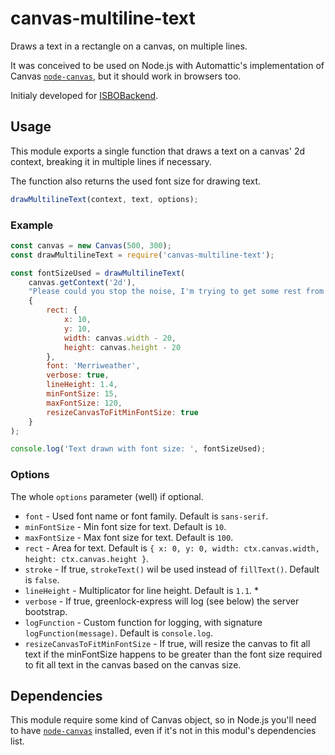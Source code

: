 # canvas-multiline-text

Draws a text in a rectangle on a canvas, on multiple lines.

It was conceived to be used on Node.js with Automattic's implementation of Canvas [`node-canvas`](https://github.com/Automattic/node-canvas), but it should work in browsers too.

Initialy developed for [ISBOBackend](https://gitlab.com/davideblasutto/ISBOBackend/).

## Usage
This module exports a single function that draws a text on a canvas' 2d context, breaking it in multiple lines if necessary.

The function also returns the used font size for drawing text.

```javascript
drawMultilineText(context, text, options);
```

### Example
```javascript
const canvas = new Canvas(500, 300);
const drawMultilineText = require('canvas-multiline-text');

const fontSizeUsed = drawMultilineText(
	canvas.getContext('2d'),
	"Please could you stop the noise, I'm trying to get some rest from all the unborn chicken voices in my head. What's that? What's that?",
	{
		rect: {
			x: 10,
			y: 10,
			width: canvas.width - 20,
			height: canvas.height - 20
		},
		font: 'Merriweather',
		verbose: true,
		lineHeight: 1.4,
		minFontSize: 15,
		maxFontSize: 120,
		resizeCanvasToFitMinFontSize: true
	}
);

console.log('Text drawn with font size: ', fontSizeUsed);
```

### Options
The whole `options` parameter (well) if optional.
 * `font` - Used font name or font family. Default is `sans-serif`.
 * `minFontSize` - Min font size for text. Default is `10`.
 * `maxFontSize` - Max font size for text. Default is `100`.
 * `rect` - Area for text. Default is `{ x: 0, y: 0, width: ctx.canvas.width, height: ctx.canvas.height }`.
 * `stroke` - If true, `strokeText()` wil be used instead of `fillText()`. Default is `false`.
 * `lineHeight` - Multiplicator for line height. Default is `1.1`. *
 * `verbose` - If true, greenlock-express will log (see below) the server bootstrap.
 * `logFunction` - Custom function for logging, with signature `logFunction(message)`. Default is `console.log`.
 * `resizeCanvasToFitMinFontSize` - If true, will resize the canvas to fit all text if the minFontSize happens to be greater than the font size required to fit all text in the canvas based on the canvas size.

## Dependencies
This module require some kind of Canvas object, so in Node.js you'll need to have [`node-canvas`](https://github.com/Automattic/node-canvas) installed, even if it's not in this modul's dependencies list.
